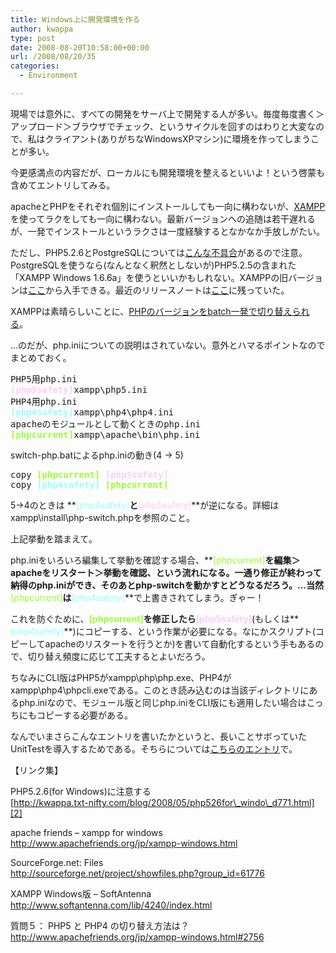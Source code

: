 ```yaml
---
title: Windows上に開発環境を作る
author: kwappa
type: post
date: 2008-08-20T10:58:00+00:00
url: /2008/08/20/35
categories:
  - Environment

---
```

現場では意外に、すべての開発をサーバ上で開発する人が多い。毎度毎度書く＞アップロード＞ブラウザでチェック、というサイクルを回すのはわりと大変なので、私はクライアント(ありがちなWindowsXPマシン)に環境を作ってしまうことが多い。

今更感満点の内容だが、ローカルにも開発環境を整えるといいよ！という啓蒙も含めてエントリしてみる。

<!--more-->

apacheとPHPをそれぞれ個別にインストールしても一向に構わないが、[XAMPP][1]を使ってラクをしても一向に構わない。最新バージョンへの追随は若干遅れるが、一発でインストールというラクさは一度経験するとなかなか手放しがたい。

ただし、PHP5.2.6とPostgreSQLについては[こんな不具合][2]があるので注意。PostgreSQLを使うなら(なんとなく釈然としないが)PHP5.2.5の含まれた「XAMPP Windows 1.6.6a」を使うといいかもしれない。XAMPPの旧バージョンは[ここ][3]から入手できる。最近のリリースノートは[ここ][4]に残っていた。

XAMPPは素晴らしいことに、[PHPのバージョンをbatch一発で切り替えられる][5]。

…のだが、php.iniについての説明はされていない。意外とハマるポイントなのでまとめておく。

<pre class="code">PHP5用php.ini
<strong><span style="color: #ffccff;">[php5safety]</span></strong>xampp\php5.ini
PHP4用php.ini
<strong><span style="color: #99ffff;">[php4safety]</span></strong>xampp\php4\php4.ini
apacheのモジュールとして動くときのphp.ini
<strong><span style="color: #99ff33;">[phpcurrent]</span></strong>xampp\apache\bin\php.ini</pre>

switch-php.batによるphp.iniの動き(4 -> 5)

<pre class="code">copy <strong><span style="color: #99ff33;">[phpcurrent]</span></strong> <span style="color: #ffccff;"><strong>[php5safety]</strong>
</span>copy <strong><span style="color: #99ffff;">[php4safety]</span></strong> <span style="color: #99ff33;"><strong>[phpcurrent]</strong>
</span></pre>

5->4のときは **<span style="color: #99ffff;">[php4safety]</span>**と**<span style="color: #ffccff;">[php5safety]</span>**が逆になる。詳細はxampp\install\php-switch.phpを参照のこと。

上記挙動を踏まえて。

php.iniをいろいろ編集して挙動を確認する場合、**<span style="color: #99ff33;">[phpcurrent]</span>**を編集＞apacheをリスタート＞挙動を確認、という流れになる。一通り修正が終わって納得のphp.iniができ、そのあとphp-switchを動かすとどうなるだろう。…当然**<span style="color: #99ff33;">[phpcurrent]</span>**は**<span style="color: #99ffff;">[php4safety]</span>**で上書きされてしまう。ぎゃー！

これを防ぐために、**<span style="color: #99ff33;">[phpcurrent]</span>**を修正したら**<span style="color: #ffccff;">[php5safety]</span>**(もしくは**<span style="color: #99ffff;">[php4safety]</span>**)にコピーする、という作業が必要になる。なにかスクリプト(コピーしてapacheのリスタートを行うとか)を書いて自動化するという手もあるので、切り替え頻度に応じて工夫するとよいだろう。

ちなみにCLI版はPHP5がxampp\php\php.exe、PHP4がxampp\php4\phpcli.exeである。このとき読み込むのは当該ディレクトリにあるphp.iniなので、モジュール版と同じphp.iniをCLI版にも適用したい場合はこっちにもコピーする必要がある。

なんでいまさらこんなエントリを書いたかというと、長いことサボっていたUnitTestを導入するためである。そちらについては[こちらのエントリ][6]で。</p> 

【リンク集】

PHP5.2.6(for Windows)に注意する  
[http://kwappa.txt-nifty.com/blog/2008/05/php526for\_windo\_d771.html][2]

apache friends &#8211; xampp for windows  
<http://www.apachefriends.org/jp/xampp-windows.html>

SourceForge.net: Files  
<http://sourceforge.net/project/showfiles.php?group_id=61776>

XAMPP Windows版 &#8211; SoftAntenna  
<http://www.softantenna.com/lib/4240/index.html>

質問５： PHP5 と PHP4 の切り替え方法は？  
<http://www.apachefriends.org/jp/xampp-windows.html#2756>

 [1]: http://www.apachefriends.org/jp/xampp-windows.html
 [2]: http://kwappa.txt-nifty.com/blog/2008/05/php526for_windo_d771.html
 [3]: http://sourceforge.net/project/showfiles.php?group_id=61776
 [4]: http://www.softantenna.com/lib/4240/index.html
 [5]: http://www.apachefriends.org/jp/xampp-windows.html#2756
 [6]: http://kwappa.txt-nifty.com/blog/2008/08/phpunit_a5be.html

